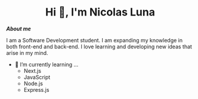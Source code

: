 <h1 align="center">Hi 👋, I'm Nicolas Luna</h1>

***About me***

I am a Software Development student. I am expanding my knowledge in both front-end and back-end. I love learning and developing new ideas that arise in my mind.

- 🌱 I’m currently learning ...
  - Next.js
  - JavaScript
  - Node.js
  - Express.js
